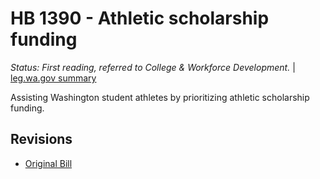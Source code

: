 # HB 1390 - Athletic scholarship funding
*Status: First reading, referred to College & Workforce Development.* | [leg.wa.gov summary](https://app.leg.wa.gov/billsummary?BillNumber=1390&Year=2021)

Assisting Washington student athletes by prioritizing athletic scholarship funding.

## Revisions
* [Original Bill](1/)